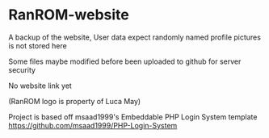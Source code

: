 # RanROM-website
A backup of the website, User data expect randomly named profile pictures is not stored here
 
Some files maybe modified before been uploaded to github for server security

No website link yet

(RanROM logo is property of Luca May)


Project is based off msaad1999's Embeddable PHP Login System template https://github.com/msaad1999/PHP-Login-System

